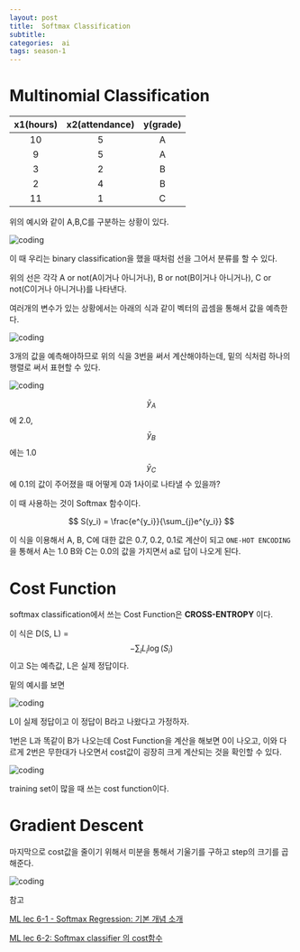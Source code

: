 ```yaml
---
layout: post
title:  Softmax Classification
subtitle:   
categories:  ai
tags: season-1
---
```





# Multinomial Classification
|x1(hours)|x2(attendance)|y(grade)|
|:---:|:---:|:---:|
|10|5|A|
|9|5|A|
|3|2|B|
|2|4|B|
|11|1|C|

위의 예시와 같이 A,B,C를 구분하는 상황이 있다.

![coding](../../../assets/img/posts/lec6_graph.jpg)

이 때 우리는 binary classification을 했을 때처럼 선을 그어서 분류를 할 수 있다.

위의 선은 각각 A or not(A이거나 아니거나), B or not(B이거나 아니거나), C or not(C이거나 아니거나)를 나타낸다.

여러개의 변수가 있는 상황에서는 아래의 식과 같이 벡터의 곱셈을 통해서 값을 예측한다.

![coding](../../../assets/img/posts/lec6_for1.jpg)

3개의 값을 예측해야하므로 위의 식을 3번을 써서 계산해야하는데, 밑의 식처럼 하나의 행렬로 써서 표현할 수 있다.

![coding](../../../assets/img/posts/lec6_for2.jpg)

$$\bar{y}_A$$ 에 2.0, $$\bar{y}_B$$ 에는 1.0 $$\bar{y}_C$$ 에 0.1의 값이 주어졌을 때 어떻게 0과 1사이로 나타낼 수 있을까?

이 때 사용하는 것이 Softmax 함수이다.

$$
S(y_i) = \frac{e^{y_i}}{\sum_{j}e^{y_i}}
$$

이 식을 이용해서 A, B, C에 대한 값은 0.7, 0.2, 0.1로 계산이 되고 `ONE-HOT ENCODING`을 통해서 A는 1.0 B와 C는 0.0의 값을 가지면서 a로 답이 나오게 된다.

# Cost Function

softmax classification에서 쓰는 Cost Function은 __CROSS-ENTROPY__ 이다.

이 식은 D(S, L) = $$-\sum_ {i} {L_i}\log({S_i}) $$ 이고 
S는 예측값, L은 실제 정답이다.

밑의 예시를 보면

![coding](../../../assets/img/posts/lec6_ex.jpg)

L이 실제 정답이고 이 정답이 B라고 나왔다고 가정하자.

1번은 L과 똑같이 B가 나오는데 Cost Function을 계산을 해보면 0이 나오고, 이와 다르게 2번은 무한대가 나오면서 cost값이 굉장히 크게 계산되는 것을 확인할 수 있다.

![coding](../../../assets/img/posts/lec6_cost.jpg)

training set이 많을 때 쓰는 cost function이다.

# Gradient Descent

마지막으로 cost값을 줄이기 위해서 미분을 통해서 기울기를 구하고 step의 크기를 곱해준다.

![coding](../../../assets/img/posts/lec6_gradient_descent.jpg)

참고

[ML lec 6-1 - Softmax Regression: 기본 개념 소개](https://www.youtube.com/watch?v=MFAnsx1y9ZI&list=PLlMkM4tgfjnLSOjrEJN31gZATbcj_MpUm&index=14)

[ML lec 6-2: Softmax classifier 의 cost함수](https://www.youtube.com/watch?v=jMU9G5WEtBc&list=PLlMkM4tgfjnLSOjrEJN31gZATbcj_MpUm&index=15)